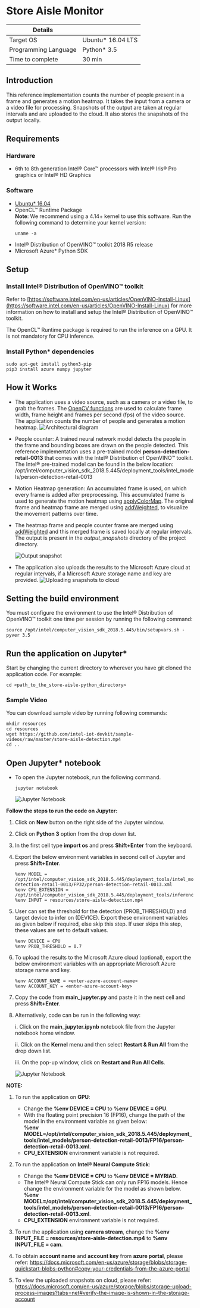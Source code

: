 

# Store Aisle Monitor


| Details               |                  |
|-----------------------|------------------|
| Target OS             |  Ubuntu\* 16.04 LTS     |
| Programming Language  |  Python* 3.5 |
| Time to complete      |  30 min      |


## Introduction

This reference implementation counts the number of people present in a frame and generates a motion heatmap. It takes the input from a camera or a video file for processing. Snapshots of the output are taken at regular intervals and are uploaded to the cloud. It also stores the snapshots of the output locally.

## Requirements

### Hardware

*  6th to 8th generation Intel® Core™ processors with Intel® Iris® Pro graphics or Intel® HD Graphics

### Software

* [Ubuntu* 16.04](http://releases.ubuntu.com/16.04/)
* OpenCL™ Runtime Package<br>
  **Note**: We recommend using a 4.14+ kernel to use this software. Run the following command to determine your kernel version:
  ```  
  uname -a
  ```  
* Intel® Distribution of OpenVINO™ toolkit 2018 R5 release
* Microsoft Azure* Python SDK

## Setup

### Install Intel® Distribution of OpenVINO™ toolkit

Refer to [https://software.intel.com/en-us/articles/OpenVINO-Install-Linux](https://software.intel.com/en-us/articles/OpenVINO-Install-Linux) for more information on how to install and setup the Intel® Distribution of OpenVINO™ toolkit.

The OpenCL™ Runtime package is required to run the inference on a GPU. It is not mandatory for CPU inference.

### Install Python* dependencies
```
sudo apt-get install python3-pip
pip3 install azure numpy jupyter

```

## How it Works
- The application uses a video source, such as a camera or a video file, to grab the frames. The [OpenCV functions](https://docs.opencv.org/3.4/dd/d43/tutorial_py_video_display.html) are used to calculate frame width, frame height and frames per second (fps) of the video source. The application counts the number of people and generates a motion heatmap.
![Architectural diagram](./images/figure1.png)

-  People counter: A trained neural network model detects the people in the frame and bounding boxes are drawn on the people detected. This reference implementation uses a pre-trained model **person-detection-retail-0013** that comes with the Intel® Distribution of OpenVINO™ toolkit.  
The Intel® pre-trained model can be found in the below location:<br>
       /opt/intel/computer_vision_sdk_2018.5.445/deployment_tools/intel_models/person-detection-retail-0013

- Motion Heatmap generation: An accumulated frame is used, on which every frame is added after preprocessing. This accumulated frame is used to generate the motion heatmap using [applyColorMap](https://docs.opencv.org/3.4/d3/d50/group__imgproc__colormap.html#gadf478a5e5ff49d8aa24e726ea6f65d15). The original frame and heatmap frame are merged using [addWeighted](https://docs.opencv.org/3.4/d2/de8/group__core__array.html#gafafb2513349db3bcff51f54ee5592a19), to visualize the movement patterns over time.

-  The heatmap frame and people counter frame are merged using [addWeighted](https://docs.opencv.org/3.4/d2/de8/group__core__array.html#gafafb2513349db3bcff51f54ee5592a19) and this merged frame is saved locally at regular intervals. The output is present in the *output_snapshots* directory of the project directory.

    ![Output snapshot](./images/figure2.png)

-  The application also uploads the results to the Microsoft Azure cloud at regular intervals, if a Microsoft Azure storage name and key are provided. 
    ![Uploading snapshots to cloud](./images/figure3.png)


## Setting the build environment
You must configure the environment to use the Intel® Distribution of OpenVINO™ toolkit one time per session by running the following command:
```
source /opt/intel/computer_vision_sdk_2018.5.445/bin/setupvars.sh -pyver 3.5
```

## Run the application on Jupyter*

Start by changing the current directory to wherever you have git cloned the application code. For example:

```
cd <path_to_the_store-aisle-python_directory>
```

### Sample Video

You can download sample video by running following commands:

```
mkdir resources
cd resources
wget https://github.com/intel-iot-devkit/sample-videos/raw/master/store-aisle-detection.mp4
cd .. 
```

## Open Jupyter* notebook

* To open the Jupyter notebook, run the following command.
    ```
    jupyter notebook
    ```

    ![Jupyter Notebook](./images/jupy1.png)

**Follow the steps to run the code on Jupyter:**

1. Click on **New** button on the right side of the Jupyter window.

2. Click on **Python 3** option from the drop down list.

3. In the first cell type **import os** and press **Shift+Enter** from the keyboard.

4. Export the below environment variables in second cell of Jupyter and press **Shift+Enter**.
    ```
    %env MODEL = /opt/intel/computer_vision_sdk_2018.5.445/deployment_tools/intel_models/person-detection-retail-0013/FP32/person-detection-retail-0013.xml
    %env CPU_EXTENSION = /opt/intel/computer_vision_sdk_2018.5.445/deployment_tools/inference_engine/lib/ubuntu_16.04/intel64/libcpu_extension_sse4.so
    %env INPUT = resources/store-aisle-detection.mp4
    ```
5. User can set the threshold for the detection (PROB_THRESHOLD) and target device to infer on (DEVICE).
   Export these environment variables as given below if required, else skip this step. If user skips this step, these values are set to default values.
   ```
   %env DEVICE = CPU
   %env PROB_THRESHOLD = 0.7
   ```
 
6. To upload the results to the Microsoft Azure cloud (optional), export the below environment variables with an appropriate Microsoft Azure storage name and key.
   ```
   %env ACCOUNT_NAME = <enter-azure-account-name>
   %env ACCOUNT_KEY = <enter-azure-account-key>
   ```    
   
7.  Copy the code from **main_jupyter.py** and paste it in the next cell and press **Shift+Enter**.

8. Alternatively, code can be run in the following way:

    i. Click on the **main_jupyter.ipynb** notebook file from the Jupyter notebook home window.
    
    ii. Click on the **Kernel** menu and then select **Restart & Run All** from the drop down list.
    
    iii. On the pop-up window, click on **Restart and Run All Cells**.

    ![Jupyter Notebook](./images/jupy2.png)

**NOTE:**

1. To run the application on **GPU**:
     * Change the **%env DEVICE = CPU** to **%env DEVICE = GPU**.
     * With the floating point precision 16 (FP16), change the path of the model in the environment variable as given below:<br>
       **%env MODEL=/opt/intel/computer_vision_sdk_2018.5.445/deployment_tools/intel_models/person-detection-retail-0013/FP16/person-detection-retail-0013.xml**.<br> 
     * **CPU_EXTENSION** environment variable is not required.
   
2. To run the application on **Intel® Neural Compute Stick**: 
      * Change the **%env DEVICE = CPU** to **%env DEVICE = MYRIAD**.  
      * The Intel® Neural Compute Stick can only run FP16 models. Hence change the environment variable for the model as shown below. <br>
      **%env MODEL=/opt/intel/computer_vision_sdk_2018.5.445/deployment_tools/intel_models/person-detection-retail-0013/FP16/person-detection-retail-0013.xml**.
      * **CPU_EXTENSION** environment variable is not required.

3.  To run the application using **camera stream**, change the **%env INPUT_FILE = resources/store-aisle-detection.mp4** to  **%env INPUT_FILE = cam**.<br>
4. To obtain **account name** and **account key** from **azure portal**, please refer:
   https://docs.microsoft.com/en-us/azure/storage/blobs/storage-quickstart-blobs-python#copy-your-credentials-from-the-azure-portal
5. To view the uploaded snapshots on cloud, please refer:
   https://docs.microsoft.com/en-us/azure/storage/blobs/storage-upload-process-images?tabs=net#verify-the-image-is-shown-in-the-storage-account
   
